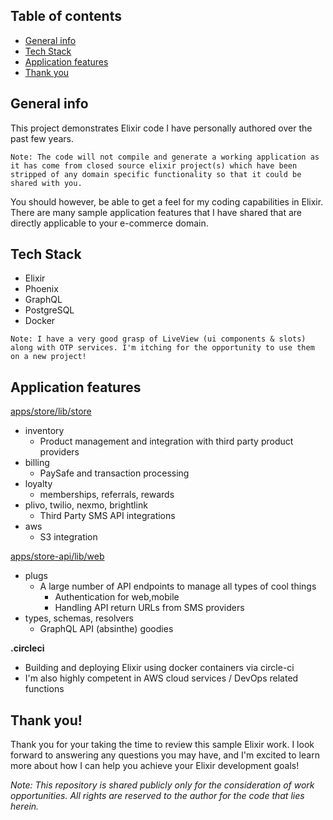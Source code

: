 ## Table of contents

- [General info](#general-info)
- [Tech Stack](#tech-stack)
- [Application features](#application-features)
- [Thank you](#thank-you)

## General info

This project demonstrates Elixir code I have personally authored over the past few years.

`Note: The code will not compile and generate a working application as it has come from closed source elixir project(s) which have been stripped of any domain specific functionality so that it could be shared with you.`

You should however, be able to get a feel for my coding capabilities in Elixir. There are many sample application features that I have shared that are directly applicable to your e-commerce domain.

## Tech Stack

- Elixir
- Phoenix
- GraphQL
- PostgreSQL
- Docker

`Note: I have a very good grasp of LiveView (ui components & slots) along with OTP services. I'm itching for the opportunity to use them on a new project!`

## Application features

[apps/store/lib/store](https://github.com/erobit/elixir_chops/tree/main/apps/store/lib/store)

- inventory
  - Product management and integration with third party product providers
- billing
  - PaySafe and transaction processing
- loyalty
  - memberships, referrals, rewards
- plivo, twilio, nexmo, brightlink
  - Third Party SMS API integrations
- aws
  - S3 integration

[apps/store-api/lib/web](https://github.com/erobit/elixir_chops/tree/main/apps/store_api/lib/store_api/web)

- plugs
  - A large number of API endpoints to manage all types of cool things
    - Authentication for web,mobile
    - Handling API return URLs from SMS providers
- types, schemas, resolvers
  - GraphQL API (absinthe) goodies

**.circleci**

- Building and deploying Elixir using docker containers via circle-ci
- I'm also highly competent in AWS cloud services / DevOps related functions

## Thank you!

Thank you for your taking the time to review this sample Elixir work. I look forward to answering any questions you may have, and I'm excited to learn more about how I can help you achieve your Elixir development goals!

_Note: This repository is shared publicly only for the consideration of work opportunities. All rights are reserved to the author for the code that lies herein._
